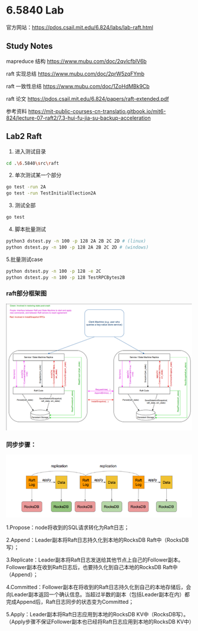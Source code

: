 # 6.5840 Lab
官方网站：https://pdos.csail.mit.edu/6.824/labs/lab-raft.html
## Study Notes

mapreduce 结构 https://www.mubu.com/doc/2qvlcfblV6b

raft 实现总结 https://www.mubu.com/doc/2prW5zqFYmb

raft 一致性总结 https://www.mubu.com/doc/1ZoHdMBk9Cb

raft 论文 https://pdos.csail.mit.edu/6.824/papers/raft-extended.pdf

参考资料 https://mit-public-courses-cn-translatio.gitbook.io/mit6-824/lecture-07-raft2/7.3-hui-fu-jia-su-backup-acceleration

## Lab2 Raft
1. 进入测试目录
```bash
cd .\6.5840\src\raft
```
2. 单次测试某一个部分
```bash
go test -run 2A
go test -run TestInitialElection2A
```
3. 测试全部
```bash
go test
```

4. 脚本批量测试
```bash
python3 dstest.py -n 100 -p 128 2A 2B 2C 2D # (linux)
python dstest.py -n 100 -p 128 2A 2B 2C 2D # (windows)
```

5.批量测试case
```bash
python dstest.py -n 100 -p 128 -e 2C
python dstest.py -n 100 -p 128 TestRPCBytes2B 
```





### raft部分框架图
![raft.png](raft.png)


### 同步步骤：
![arch.png](arch.png)

1.Propose：node将收到的SQL请求转化为Raft日志；

2.Append：Leader副本将Raft日志持久化到本地的RocksDB Raft中（RocksDB写）；

3.Replicate：Leader副本将Raft日志发送给其他节点上自己的Follower副本。Follower副本在收到Raft日志后，也要持久化到自己本地的RocksDB Raft中（Append）；

4.Committed：Follower副本在将收到的Raft日志持久化到自己的本地存储后，会向Leader副本返回一个确认信息。当超过半数的副本（包括Leader副本在内）都完成Append后，Raft日志同步的状态变为Committed；

5.Apply：Leader副本将Raft日志应用到本地的RocksDB KV中（RocksDB写）。（Apply步骤不保证Follower副本也已经将Raft日志应用到本地的RocksDB KV中）

